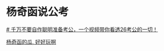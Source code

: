
# 杨奇函说公考
[# 千万不要自作聪明准备考公，一个视频带你看透26考公的一切！](https://www.bilibili.com/video/BV1Ue5szTECB/?from_bcg=bcg_11_282621968&trackid=web_pegasus_8.router-web-pegasus-2044461-6c94f8f8f7-76l4z.1747220861826.507&track_id=pbaes.qNLGzVRYunch9sAJWDzd7iX_tyBSnl20AS3oE01SZWNBrCtlB836u3eN9X-ldyEAuYRCxlOdL9U8vV7qXhlWs5SXhR4xDcpHNKBB7rhzBXJxFTQwmRIq4A3qyoLL_lr77P13yriY-ElgSolYfeu0ZSEWVE8N9wavtE5_MtrzWmeqZKBJfUDJ1BiNe2MMLUqg&caid=__CAID__&resource_id=__RESOURCEID__&source_id=5614&request_id=1747220861841q172a26a77a164q3821&from_spmid=__FROMSPMID__&creative_id=282621968&linked_creative_id=282621968&vd_source=2d7b3aad1405a7dcc993d28d1bbd8fd6) 

[杨奇函的瓜, 好好玩啊](https://zhuanlan.zhihu.com/p/335634184) 